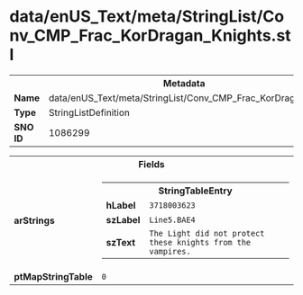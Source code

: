 <h1>data/enUS_Text/meta/StringList/Conv_CMP_Frac_KorDragan_Knights.stl</h1><table><tr><th colspan="100%">Metadata</th></tr><tr><td><b>Name</b></td><td>data/enUS_Text/meta/StringList/Conv_CMP_Frac_KorDragan_Knights.stl</td></tr><tr><td><b>Type</b></td><td>StringListDefinition</td></tr><tr><td><b>SNO ID</b></td><td>1086299</td></tr></table>

<table><tr><th colspan="100%">Fields</th></tr><tr><td><b>arStrings</b></td><td><table><tr><th colspan="100%">StringTableEntry</th></tr><tr><td><b>hLabel</b></td><td><code>3718003623</code></td></tr><tr><td><b>szLabel</b></td><td><code>Line5.BAE4</code></td></tr><tr><td><b>szText</b></td><td><code>The Light did not protect these knights from the vampires.</code></td></tr></table>


</td></tr><tr><td><b>ptMapStringTable</b></td><td><code>0</code></td></tr></table>

